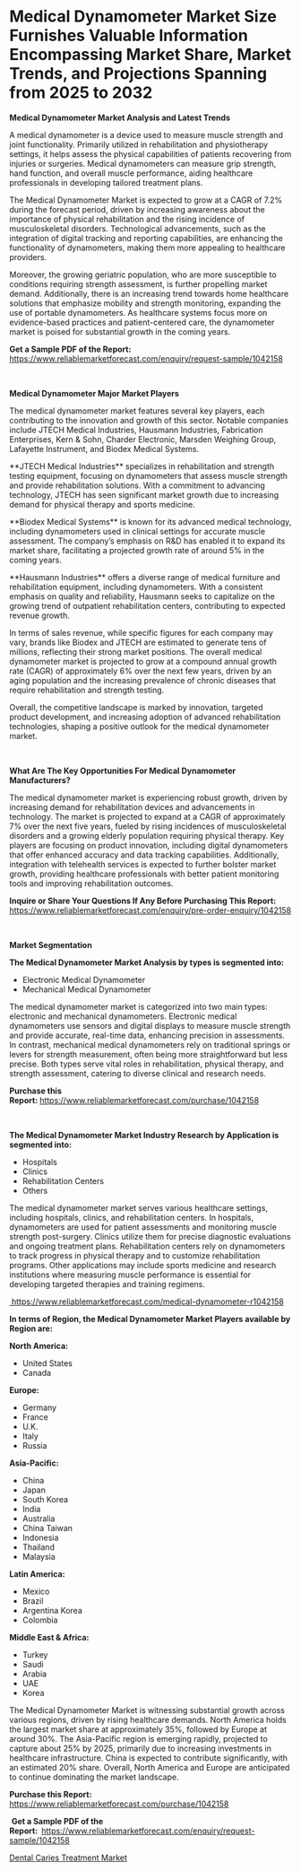<p><h1>Medical Dynamometer Market Size Furnishes Valuable Information Encompassing Market Share, Market Trends, and Projections Spanning from 2025 to 2032</h1></p><p><strong>Medical Dynamometer Market Analysis and Latest Trends</strong></p>
<p><p>A medical dynamometer is a device used to measure muscle strength and joint functionality. Primarily utilized in rehabilitation and physiotherapy settings, it helps assess the physical capabilities of patients recovering from injuries or surgeries. Medical dynamometers can measure grip strength, hand function, and overall muscle performance, aiding healthcare professionals in developing tailored treatment plans. </p><p>The Medical Dynamometer Market is expected to grow at a CAGR of 7.2% during the forecast period, driven by increasing awareness about the importance of physical rehabilitation and the rising incidence of musculoskeletal disorders. Technological advancements, such as the integration of digital tracking and reporting capabilities, are enhancing the functionality of dynamometers, making them more appealing to healthcare providers. </p><p>Moreover, the growing geriatric population, who are more susceptible to conditions requiring strength assessment, is further propelling market demand. Additionally, there is an increasing trend towards home healthcare solutions that emphasize mobility and strength monitoring, expanding the use of portable dynamometers. As healthcare systems focus more on evidence-based practices and patient-centered care, the dynamometer market is poised for substantial growth in the coming years.</p></p>
<p><strong>Get a Sample PDF of the Report:&nbsp;</strong> <a href="https://www.reliablemarketforecast.com/enquiry/request-sample/1042158?utm_campaign=2469&utm_medium=2&utm_source=Github&utm_content=ia&utm_term=03032025&utm_id=medical-dynamometer">https://www.reliablemarketforecast.com/enquiry/request-sample/1042158</a></p>
<p>&nbsp;</p>
<p><strong>Medical Dynamometer Major Market Players</strong></p>
<p><p>The medical dynamometer market features several key players, each contributing to the innovation and growth of this sector. Notable companies include JTECH Medical Industries, Hausmann Industries, Fabrication Enterprises, Kern & Sohn, Charder Electronic, Marsden Weighing Group, Lafayette Instrument, and Biodex Medical Systems.</p><p>**JTECH Medical Industries** specializes in rehabilitation and strength testing equipment, focusing on dynamometers that assess muscle strength and provide rehabilitation solutions. With a commitment to advancing technology, JTECH has seen significant market growth due to increasing demand for physical therapy and sports medicine.</p><p>**Biodex Medical Systems** is known for its advanced medical technology, including dynamometers used in clinical settings for accurate muscle assessment. The company’s emphasis on R&D has enabled it to expand its market share, facilitating a projected growth rate of around 5% in the coming years.</p><p>**Hausmann Industries** offers a diverse range of medical furniture and rehabilitation equipment, including dynamometers. With a consistent emphasis on quality and reliability, Hausmann seeks to capitalize on the growing trend of outpatient rehabilitation centers, contributing to expected revenue growth.</p><p>In terms of sales revenue, while specific figures for each company may vary, brands like Biodex and JTECH are estimated to generate tens of millions, reflecting their strong market positions. The overall medical dynamometer market is projected to grow at a compound annual growth rate (CAGR) of approximately 6% over the next few years, driven by an aging population and the increasing prevalence of chronic diseases that require rehabilitation and strength testing.</p><p>Overall, the competitive landscape is marked by innovation, targeted product development, and increasing adoption of advanced rehabilitation technologies, shaping a positive outlook for the medical dynamometer market.</p></p>
<p>&nbsp;</p>
<p><strong>What Are The Key Opportunities For Medical Dynamometer Manufacturers?</strong></p>
<p><p>The medical dynamometer market is experiencing robust growth, driven by increasing demand for rehabilitation devices and advancements in technology. The market is projected to expand at a CAGR of approximately 7% over the next five years, fueled by rising incidences of musculoskeletal disorders and a growing elderly population requiring physical therapy. Key players are focusing on product innovation, including digital dynamometers that offer enhanced accuracy and data tracking capabilities. Additionally, integration with telehealth services is expected to further bolster market growth, providing healthcare professionals with better patient monitoring tools and improving rehabilitation outcomes.</p></p>
<p><strong>Inquire or Share Your Questions If Any Before Purchasing This Report:</strong> <a href="https://www.reliablemarketforecast.com/enquiry/pre-order-enquiry/1042158?utm_campaign=2469&utm_medium=2&utm_source=Github&utm_content=ia&utm_term=03032025&utm_id=medical-dynamometer">https://www.reliablemarketforecast.com/enquiry/pre-order-enquiry/1042158</a></p>
<p>&nbsp;</p>
<p><strong>Market Segmentation</strong></p>
<p><strong>The Medical Dynamometer Market Analysis by types is segmented into:</strong></p>
<p><ul><li>Electronic Medical Dynamometer</li><li>Mechanical Medical Dynamometer</li></ul></p>
<p><p>The medical dynamometer market is categorized into two main types: electronic and mechanical dynamometers. Electronic medical dynamometers use sensors and digital displays to measure muscle strength and provide accurate, real-time data, enhancing precision in assessments. In contrast, mechanical medical dynamometers rely on traditional springs or levers for strength measurement, often being more straightforward but less precise. Both types serve vital roles in rehabilitation, physical therapy, and strength assessment, catering to diverse clinical and research needs.</p></p>
<p><strong>Purchase this Report:&nbsp;</strong><a href="https://www.reliablemarketforecast.com/purchase/1042158?utm_campaign=2469&utm_medium=2&utm_source=Github&utm_content=ia&utm_term=03032025&utm_id=medical-dynamometer">https://www.reliablemarketforecast.com/purchase/1042158</a></p>
<p>&nbsp;</p>
<p><strong>The Medical Dynamometer Market Industry Research by Application is segmented into:</strong></p>
<p><ul><li>Hospitals</li><li>Clinics</li><li>Rehabilitation Centers</li><li>Others</li></ul></p>
<p><p>The medical dynamometer market serves various healthcare settings, including hospitals, clinics, and rehabilitation centers. In hospitals, dynamometers are used for patient assessments and monitoring muscle strength post-surgery. Clinics utilize them for precise diagnostic evaluations and ongoing treatment plans. Rehabilitation centers rely on dynamometers to track progress in physical therapy and to customize rehabilitation programs. Other applications may include sports medicine and research institutions where measuring muscle performance is essential for developing targeted therapies and training regimens.</p></p>
<p><a href="https://www.reliablemarketforecast.com/medical-dynamometer-r1042158?utm_campaign=2469&utm_medium=2&utm_source=Github&utm_content=ia&utm_term=03032025&utm_id=medical-dynamometer">&nbsp;https://www.reliablemarketforecast.com/medical-dynamometer-r1042158</a></p>
<p><strong>In terms of Region, the Medical Dynamometer Market Players available by Region are:</strong></p>
<p>
    <p> <strong> North America: </strong>
        <ul>
            <li>United States</li>
            <li>Canada</li>
        </ul>
        </p> 
    <p> <strong> Europe: </strong>
        <ul>
            <li>Germany</li>
            <li>France</li>
            <li>U.K.</li>
            <li>Italy</li>
            <li>Russia</li>
        </ul>
        </p> 
    <p> <strong> Asia-Pacific: </strong>
        <ul>
            <li>China</li>
            <li>Japan</li>
            <li>South Korea</li>
            <li>India</li>
            <li>Australia</li>
            <li>China Taiwan</li>
            <li>Indonesia</li>
            <li>Thailand</li>
            <li>Malaysia</li>
        </ul>
        </p> 
    <p> <strong> Latin America: </strong>
        <ul>
            <li>Mexico</li>
            <li>Brazil</li>
            <li>Argentina Korea</li>
            <li>Colombia</li>
        </ul>
        </p> 
    <p> <strong> Middle East & Africa: </strong>
        <ul>
            <li>Turkey</li>
            <li>Saudi</li>
            <li>Arabia</li>
            <li>UAE</li>
            <li>Korea</li>
        </ul>
    </p>
    </p>
<p><p>The Medical Dynamometer Market is witnessing substantial growth across various regions, driven by rising healthcare demands. North America holds the largest market share at approximately 35%, followed by Europe at around 30%. The Asia-Pacific region is emerging rapidly, projected to capture about 25% by 2025, primarily due to increasing investments in healthcare infrastructure. China is expected to contribute significantly, with an estimated 20% share. Overall, North America and Europe are anticipated to continue dominating the market landscape.</p></p>
<p><strong>Purchase this Report: </strong><a href="https://www.reliablemarketforecast.com/purchase/1042158?utm_campaign=2469&utm_medium=2&utm_source=Github&utm_content=ia&utm_term=03032025&utm_id=medical-dynamometer">https://www.reliablemarketforecast.com/purchase/1042158</a></p>
<p>&nbsp;<strong>Get a Sample PDF of the Report:&nbsp;&nbsp;</strong><a href="https://www.reliablemarketforecast.com/enquiry/request-sample/1042158?utm_campaign=2469&utm_medium=2&utm_source=Github&utm_content=ia&utm_term=03032025&utm_id=medical-dynamometer">https://www.reliablemarketforecast.com/enquiry/request-sample/1042158</a></p>
<p><strong></strong></p>
<p><p><a href="https://github.com/luckyshygirl/Market-Research-Report-List-7/blob/main/dental-caries-treatment-market.md?utm_campaign=2469&utm_medium=2&utm_source=Github&utm_content=ia&utm_term=03032025&utm_id=medical-dynamometer">Dental Caries Treatment Market</a></p></p>